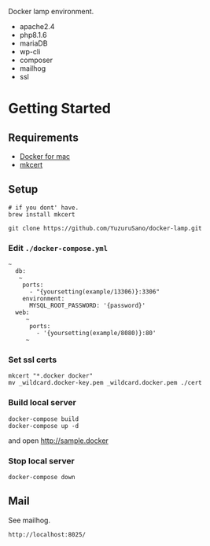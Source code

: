 
Docker lamp environment. 
- apache2.4
- php8.1.6
- mariaDB
- wp-cli
- composer
- mailhog
- ssl

# Getting Started

## Requirements

- [Docker for mac](https://docs.docker.com/docker-for-mac/install/)
- [mkcert](https://github.com/FiloSottile/mkcert)

## Setup

```
# if you dont' have.
brew install mkcert
```
```
git clone https://github.com/YuzuruSano/docker-lamp.git
```

### Edit `./docker-compose.yml`

```
~
  db:
   ~
    ports:
      - "{yoursetting(example/13306)}:3306"
    environment:
      MYSQL_ROOT_PASSWORD: '{password}'
  web:
     ~
      ports:
        - '{yoursetting(example/8080)}:80'                    
     ~
```

### Set ssl certs

```
mkcert "*.docker docker"
mv _wildcard.docker-key.pem _wildcard.docker.pem ./cert
```
### Build local server

```
docker-compose build
docker-compose up -d
```

and open http://sample.docker

### Stop local server
```
docker-compose down
```

## Mail

See mailhog.
```
http://localhost:8025/
```
